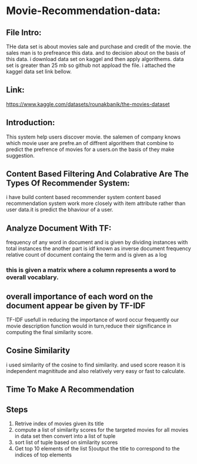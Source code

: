 # Movie-Recommendation-data:

## File Intro:

THe data set is about movies sale and purchase and credit of the movie. the sales man is to prefreance this data. and to decision about on 
the basis of this data. i download data set on kaggel and then apply algorithems. data set is greater than 25 mb so github not appload 
the file. i attached the kaggel data set link bellow.

## Link:

https://www.kaggle.com/datasets/rounakbanik/the-movies-dataset

## Introduction:

This system help users discover movie. the salemen of company knows which movie user are prefre.an of diffrent algorithem that combine to
predict the prefrence of movies for a users.on the basis of they make suggestion.


## Content Based Filtering And Colabrative Are The Types Of Recommender System:

i have build content based recommender system content based recommendation system work more closely with item attribute rather than user 
data.it is predict the bhaviour of a user.


## Analyze Document With TF:

frequency of any word in document and is given by dividing instances with total instances the another part is idf known as inverse document 
frequency relative count of document containg the term and is given as a log

### this is given a matrix where a column represents a word to overall vocablary.

## overall importance of each word on the document appear be given by TF-IDF

TF-IDF usefull in reducing the importance of word occur frequently our movie description function would in turn,reduce their significance 
in computing the final similarity score.
 
## Cosine Similarity

i used similarity of the cosine to find similarity. and used score reason it is independent magnititude and also relatively very easy or fast to calculate.

## Time To Make A Recommendation

## Steps

1) Retrive index of movies given its title
2) compute a list of similarity scores for the targeted movies for all movies in data set then convert into a list of tuple
3) sort list of tuple based on similarity scores
4) Get top 10 elements of the list
5)output the title to correspond to the indices of top elements 

